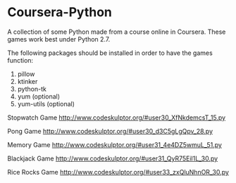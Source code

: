# Coursera-Python
A collection of some Python made from a course online in Coursera.  These games work best under Python 2.7.

The following packages should be installed in order to have the games function:
1. pillow
2. ktinker
3. python-tk
4. yum (optional)
5. yum-utils (optional)


Stopwatch Game
http://www.codeskulptor.org/#user30_XfNkdemcsT_15.py

Pong Game
http://www.codeskulptor.org/#user30_d3C5gLgQpv_28.py

Memory Game
http://www.codeskulptor.org/#user31_4e4DZ5wmuL_51.py

Blackjack Game
http://www.codeskulptor.org/#user31_QyR75Eil1L_30.py

Rice Rocks Game
http://www.codeskulptor.org/#user33_zxQluNhnOR_30.py
